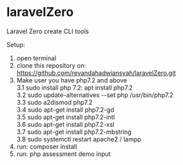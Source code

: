 # laravelZero
Laravel Zero create CLI tools

Setup:
1. open terminal
2. clone this repository on: https://github.com/revandahadwiansyah/laravelZero.git
3. Make user you have php7.2 and above <br>
  3.1 sudo install php 7.2: apt install php7.2 <br>
  3.2 sudo update-alternatives --set php /usr/bin/php7.2 <br>
  3.3 sudo a2dismod php7.2 <br>
  3.4 sudo apt-get install php7.2-gd <br>
  3.5 sudo apt-get install php7.2-intl <br>
  3.6 sudo apt-get install php7.2-xsl <br>
  3.7 sudo apt-get install php7.2-mbstring <br>
  3.8 sudo systemctl restart apache2 / lampp <br>
4. run: composer install
5. run: php assessment demo input
